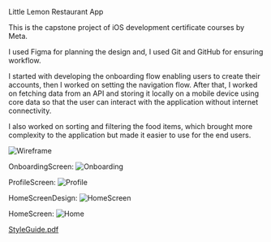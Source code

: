 Little Lemon Restaurant App

This is the capstone project of iOS development certificate courses by Meta.

I used Figma for planning the design and, I used Git and GitHub for ensuring workflow.

I started with developing the onboarding flow enabling users to create their accounts, then I worked on setting the navigation flow.
After that, I worked on fetching data from an API and storing it locally on a mobile device using core data so that the user can interact with the application without internet connectivity.

I also worked on sorting and filtering the food items, which brought more complexity to the application but made it easier to use for the end users.

![Wireframe](https://github.com/allankdeveloper/littlelemoncapstone/assets/98457972/8abe9d9c-35a3-4178-9558-f2af451db63a)

OnboardingScreen: ![Onboarding](https://github.com/allankdeveloper/littlelemoncapstone/assets/98457972/6031dc7a-e551-4684-8514-4a9d0237ffd2)

ProfileScreen: ![Profile](https://github.com/allankdeveloper/littlelemoncapstone/assets/98457972/b583777b-5123-4e62-81bb-6e7e494cfbaf)

HomeScreenDesign: ![HomeScreen](https://github.com/allankdeveloper/littlelemoncapstone/assets/98457972/ab63d919-469d-45c8-bb06-5e70ccf6a1f4)

HomeScreen: ![Home](https://github.com/allankdeveloper/littlelemoncapstone/assets/98457972/cc7c11ac-8353-4f9f-b291-9caeeabc034c)

[StyleGuide.pdf](https://github.com/allankdeveloper/littlelemoncapstone/files/11628324/StyleGuide.pdf)
